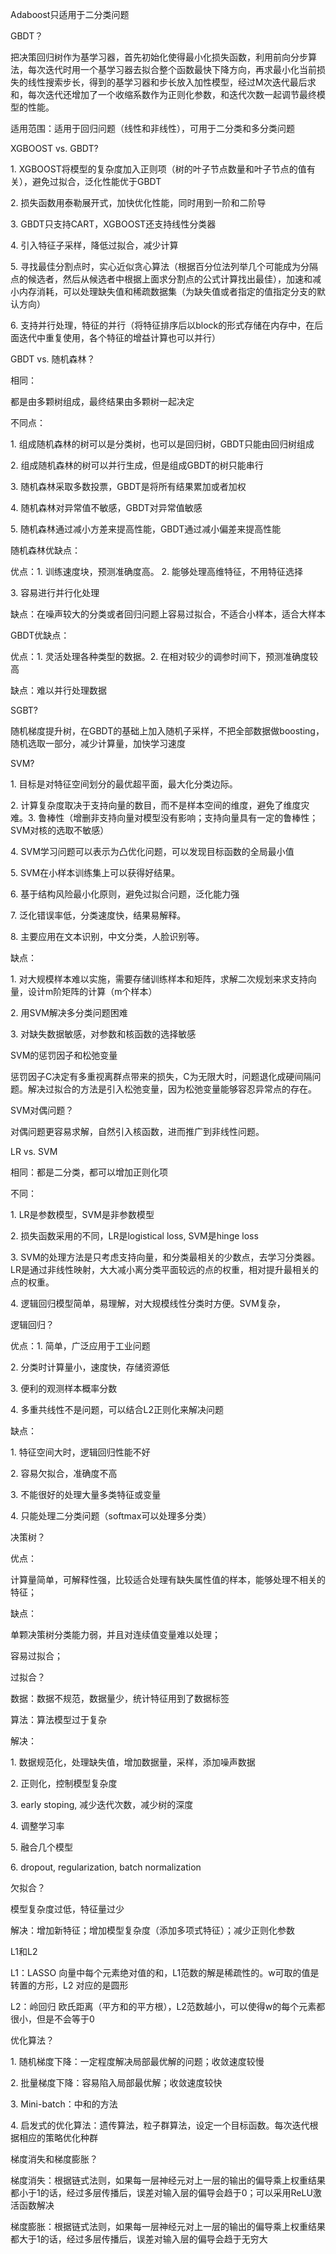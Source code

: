 Adaboost只适用于二分类问题

GBDT？

把决策回归树作为基学习器，首先初始化使得最小化损失函数，利用前向分步算法，每次迭代时用一个基学习器去拟合整个函数最快下降方向，再求最小化当前损失的线性搜索步长，得到的基学习器和步长放入加性模型，经过M次迭代最后求和，每次迭代还增加了一个收缩系数作为正则化参数，和迭代次数一起调节最终模型的性能。

适用范围：适用于回归问题（线性和非线性），可用于二分类和多分类问题

XGBOOST vs. GBDT?

1\. XGBOOST将模型的复杂度加入正则项（树的叶子节点数量和叶子节点的值有关），避免过拟合，泛化性能优于GBDT

2\. 损失函数用泰勒展开式，加快优化性能，同时用到一阶和二阶导

3\. GBDT只支持CART，XGBOOST还支持线性分类器

4\. 引入特征子采样，降低过拟合，减少计算

5\. 寻找最佳分割点时，实心近似贪心算法（根据百分位法列举几个可能成为分隔点的候选者，然后从候选者中根据上面求分割点的公式计算找出最佳），加速和减小内存消耗，可以处理缺失值和稀疏数据集（为缺失值或者指定的值指定分支的默认方向）

6\. 支持并行处理，特征的并行（将特征排序后以block的形式存储在内存中，在后面迭代中重复使用，各个特征的增益计算也可以并行）

GBDT vs. 随机森林？

相同：

都是由多颗树组成，最终结果由多颗树一起决定

不同点：

1\. 组成随机森林的树可以是分类树，也可以是回归树，GBDT只能由回归树组成

2\. 组成随机森林的树可以并行生成，但是组成GBDT的树只能串行

3\. 随机森林采取多数投票，GBDT是将所有结果累加或者加权

4\. 随机森林对异常值不敏感，GBDT对异常值敏感

5\. 随机森林通过减小方差来提高性能，GBDT通过减小偏差来提高性能

随机森林优缺点：

优点：1\. 训练速度块，预测准确度高。 2\. 能够处理高维特征，不用特征选择

3\. 容易进行并行化处理

缺点：在噪声较大的分类或者回归问题上容易过拟合，不适合小样本，适合大样本

GBDT优缺点：

优点：1\. 灵活处理各种类型的数据。2\. 在相对较少的调参时间下，预测准确度较高

缺点：难以并行处理数据

SGBT?

随机梯度提升树，在GBDT的基础上加入随机子采样，不把全部数据做boosting，随机选取一部分，减少计算量，加快学习速度

SVM?

1\. 目标是对特征空间划分的最优超平面，最大化分类边际。

2\. 计算复杂度取决于支持向量的数目，而不是样本空间的维度，避免了维度灾难。3\. 鲁棒性（增删非支持向量对模型没有影响；支持向量具有一定的鲁棒性；SVM对核的选取不敏感）

4\. SVM学习问题可以表示为凸优化问题，可以发现目标函数的全局最小值

5\. SVM在小样本训练集上可以获得好结果。

6\. 基于结构风险最小化原则，避免过拟合问题，泛化能力强

7\. 泛化错误率低，分类速度快，结果易解释。

8\. 主要应用在文本识别，中文分类，人脸识别等。

缺点：

1\. 对大规模样本难以实施，需要存储训练样本和矩阵，求解二次规划来求支持向量，设计m阶矩阵的计算（m个样本）

2\. 用SVM解决多分类问题困难

3\. 对缺失数据敏感，对参数和核函数的选择敏感

SVM的惩罚因子和松弛变量

惩罚因子C决定有多重视离群点带来的损失，C为无限大时，问题退化成硬间隔问题。解决过拟合的方法是引入松弛变量，因为松弛变量能够容忍异常点的存在。

SVM对偶问题？

对偶问题更容易求解，自然引入核函数，进而推广到非线性问题。

LR vs. SVM

相同：都是二分类，都可以增加正则化项

不同：

1\. LR是参数模型，SVM是非参数模型

2\. 损失函数采用的不同，LR是logistical loss, SVM是hinge loss

3\. SVM的处理方法是只考虑支持向量，和分类最相关的少数点，去学习分类器。LR是通过非线性映射，大大减小离分类平面较远的点的权重，相对提升最相关的点的权重。

4\. 逻辑回归模型简单，易理解，对大规模线性分类时方便。SVM复杂，

逻辑回归？

优点：1\. 简单，广泛应用于工业问题

2\. 分类时计算量小，速度快，存储资源低

3\. 便利的观测样本概率分数

4\. 多重共线性不是问题，可以结合L2正则化来解决问题

缺点：

1\. 特征空间大时，逻辑回归性能不好

2\. 容易欠拟合，准确度不高

3\. 不能很好的处理大量多类特征或变量

4\. 只能处理二分类问题（softmax可以处理多分类）

决策树？

优点：

计算量简单，可解释性强，比较适合处理有缺失属性值的样本，能够处理不相关的特征；

缺点：

单颗决策树分类能力弱，并且对连续值变量难以处理；

容易过拟合；

过拟合？

数据：数据不规范，数据量少，统计特征用到了数据标签

算法：算法模型过于复杂

解决：

1\. 数据规范化，处理缺失值，增加数据量，采样，添加噪声数据

2\. 正则化，控制模型复杂度

3\. early stoping, 减少迭代次数，减少树的深度

4\. 调整学习率

5\. 融合几个模型

6\. dropout, regularization, batch normalization

欠拟合？

模型复杂度过低，特征量过少

解决：增加新特征；增加模型复杂度（添加多项式特征）；减少正则化参数

L1和L2

L1：LASSO 向量中每个元素绝对值的和，L1范数的解是稀疏性的。w可取的值是转置的方形，L2 对应的是圆形

L2：岭回归 欧氏距离（平方和的平方根），L2范数越小，可以使得w的每个元素都很小，但是不会等于0

优化算法？

1\. 随机梯度下降：一定程度解决局部最优解的问题；收敛速度较慢

2\. 批量梯度下降：容易陷入局部最优解；收敛速度较快

3\. Mini-batch：中和的方法

4\. 启发式的优化算法：遗传算法，粒子群算法，设定一个目标函数。每次迭代根据相应的策略优化种群

梯度消失和梯度膨胀？

梯度消失：根据链式法则，如果每一层神经元对上一层的输出的偏导乘上权重结果都小于1的话，经过多层传播后，误差对输入层的偏导会趋于0；可以采用ReLU激活函数解决

梯度膨胀：根据链式法则，如果每一层神经元对上一层的输出的偏导乘上权重结果都大于1的话，经过多层传播后，误差对输入层的偏导会趋于无穷大